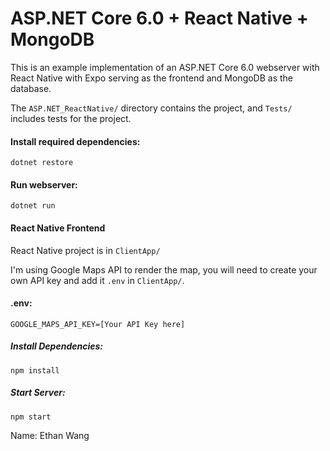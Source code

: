 # ASP.NET Core 6.0 + React Native + MongoDB

This is an example implementation of an ASP.NET Core 6.0 webserver with React Native with Expo serving as the frontend and MongoDB as the database.

The `ASP.NET_ReactNative/` directory contains the project, and `Tests/` includes tests for the project.

#### Install required dependencies:

```
dotnet restore
```

#### Run webserver:

```
dotnet run
```

#### React Native Frontend

React Native project is in `ClientApp/`

I'm using Google Maps API to render the map, you will need to create your own API key and add it `.env` in `ClientApp/`.

#### .env:
```
GOOGLE_MAPS_API_KEY=[Your API Key here]
```

##### Install Dependencies:
```
npm install
```

##### Start Server:

```
npm start
```
Name:
Ethan Wang